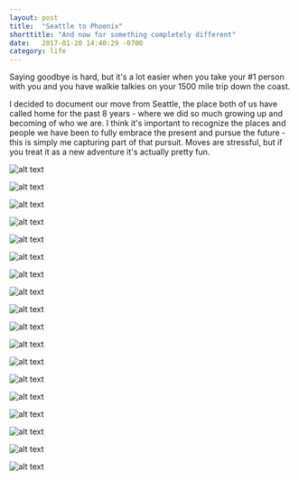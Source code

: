 ```yaml
---
layout: post
title:  "Seattle to Phoenix"
shorttitle: "And now for something completely different"
date:   2017-01-20 14:40:29 -0700
category: life
---
```


Saying goodbye is hard, but it's a lot easier when you take your #1 person with you and you have walkie talkies on your 1500 mile trip down the coast. 

I decided to document our move from Seattle, the place both of us have called home for the past 8 years - where we did so much growing up and becoming of who we are. I think it's important to recognize the places and people we have been to fully embrace the present and pursue the future - this is simply me capturing part of that pursuit. Moves are stressful, but if you treat it as a new adventure it's actually pretty fun. 


![alt text](https://c1.staticflickr.com/1/274/32414935761_330e4d78f3_z.jpg "Packing up in Seattle")

![alt text](https://c1.staticflickr.com/1/308/32385172192_f3145402a1_z.jpg "Last night in Seattle")

![alt text](https://c1.staticflickr.com/1/553/32414932251_c93d455f29_z.jpg "Last night in Seattle")

![alt text](https://c1.staticflickr.com/1/407/32385169432_e9bd2e7638_z.jpg "Stopping over in Weed, CA - night 1")

![alt text](https://c1.staticflickr.com/1/401/32385167002_92bfb04344_z.jpg "Stopping over in Weed, CA - night 1")

![alt text](https://c1.staticflickr.com/1/292/32385163692_e1c54db28f_z.jpg "Stopping over in Weed, CA - night 1")

![alt text](https://c1.staticflickr.com/1/570/32385160682_3cf18e3c60_z.jpg "Stopping over in Weed, CA - night 1")

![alt text](https://c1.staticflickr.com/1/341/31725680013_3cc7200e55_z.jpg "Too early to be up, on the move again")

![alt text](https://c1.staticflickr.com/1/532/32385157062_ac136a5b84_z.jpg "Too early to be up, on the move again")

![alt text](https://c2.staticflickr.com/4/3948/33179428815_155b759526_z.jpg "Palm Springs, CA - day 2")

![alt text](https://c1.staticflickr.com/3/2867/33137632526_6ef226ddca_z.jpg "Palm Springs, CA - parking lot")

![alt text](https://c1.staticflickr.com/1/291/31725677233_2d0be00758_z.jpg "Morning in Palm Springs, CA - day 3")

![alt text](https://c1.staticflickr.com/1/618/32385154832_800663fb85_z.jpg "Palm Springs, CA - parking lot")


![alt text](https://c1.staticflickr.com/1/604/32537763155_205f6a81c3_z.jpg "Getting Fuel - day 3")

![alt text](https://c1.staticflickr.com/1/530/31693965784_cd73c1892d_z.jpg "Caravan view - finally in Arizona")

![alt text](https://c1.staticflickr.com/3/2814/33179425685_d262443155_z.jpg "Taking a moment before unpacking, Gerrit's parents met us with wine")

![alt text](https://c1.staticflickr.com/3/2948/33137631376_7185db9269_z.jpg "Unpacking, Phoenix")

![alt text](https://c2.staticflickr.com/4/3706/32364076113_4221cfe7b7_z.jpg "Unpacking, Phoenix")





